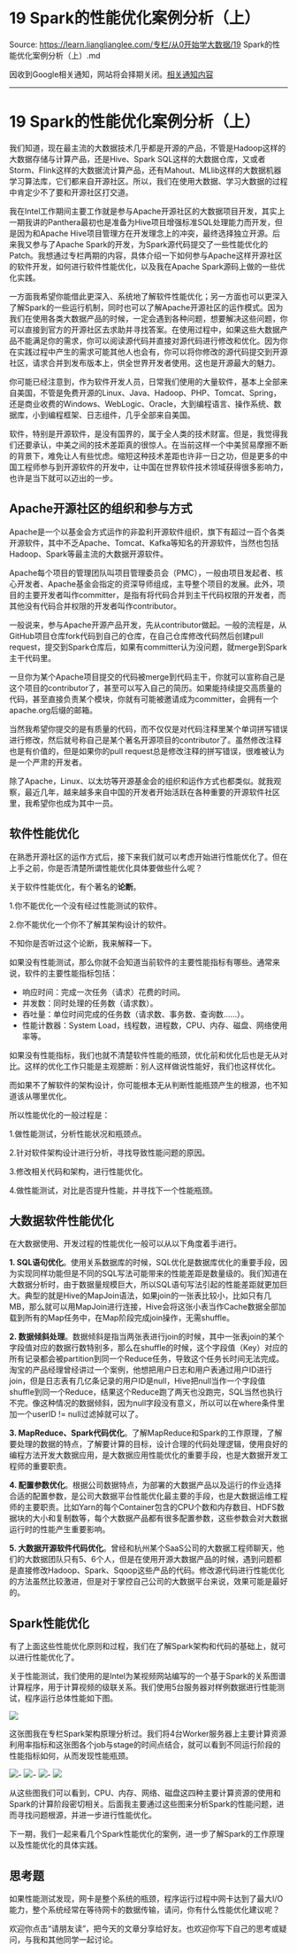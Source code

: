 # 19 Spark的性能优化案例分析（上） 

Source: https://learn.lianglianglee.com/专栏/从0开始学大数据/19 Spark的性能优化案例分析（上）.md

因收到Google相关通知，网站将会择期关闭。[相关通知内容](https://lumendatabase.org/notices/44265620)

---

# 19 Spark的性能优化案例分析（上）

我们知道，现在最主流的大数据技术几乎都是开源的产品，不管是Hadoop这样的大数据存储与计算产品，还是Hive、Spark SQL这样的大数据仓库，又或者Storm、Flink这样的大数据流计算产品，还有Mahout、MLlib这样的大数据机器学习算法库，它们都来自开源社区。所以，我们在使用大数据、学习大数据的过程中肯定少不了要和开源社区打交道。

我在Intel工作期间主要工作就是参与Apache开源社区的大数据项目开发，其实上一期我讲的Panthera最初也是准备为Hive项目增强标准SQL处理能力而开发，但是因为和Apache Hive项目管理方在开发理念上的冲突，最终选择独立开源。后来我又参与了Apache Spark的开发，为Spark源代码提交了一些性能优化的Patch。我想通过专栏两期的内容，具体介绍一下如何参与Apache这样开源社区的软件开发，如何进行软件性能优化，以及我在Apache Spark源码上做的一些优化实践。

一方面我希望你能借此更深入、系统地了解软件性能优化；另一方面也可以更深入了解Spark的一些运行机制，同时也可以了解Apache开源社区的运作模式。因为我们在使用各类大数据产品的时候，一定会遇到各种问题，想要解决这些问题，你可以直接到官方的开源社区去求助并寻找答案。在使用过程中，如果这些大数据产品不能满足你的需求，你可以阅读源代码并直接对源代码进行修改和优化。因为你在实践过程中产生的需求可能其他人也会有，你可以将你修改的源代码提交到开源社区，请求合并到发布版本上，供全世界开发者使用。这也是开源最大的魅力。

你可能已经注意到，作为软件开发人员，日常我们使用的大量软件，基本上全部来自美国，不管是免费开源的Linux、Java、Hadoop、PHP、Tomcat、Spring，还是商业收费的Windows、WebLogic、Oracle，大到编程语言、操作系统、数据库，小到编程框架、日志组件，几乎全部来自美国。

软件，特别是开源软件，是没有国界的，属于全人类的技术财富。但是，我觉得我们还要承认，中美之间的技术差距真的很惊人。在当前这样一个中美贸易摩擦不断的背景下，难免让人有些忧虑。缩短这种技术差距也许非一日之功，但是更多的中国工程师参与到开源软件的开发中，让中国在世界软件技术领域获得很多影响力，也许是当下就可以迈出的一步。

## Apache开源社区的组织和参与方式

Apache是一个以基金会方式运作的非盈利开源软件组织，旗下有超过一百个各类开源软件，其中不乏Apache、Tomcat、Kafka等知名的开源软件，当然也包括Hadoop、Spark等最主流的大数据开源软件。

Apache每个项目的管理团队叫项目管理委员会（PMC），一般由项目发起者、核心开发者、Apache基金会指定的资深导师组成，主导整个项目的发展。此外，项目的主要开发者叫作committer，是指有将代码合并到主干代码权限的开发者，而其他没有代码合并权限的开发者叫作contributor。

一般说来，参与Apache开源产品开发，先从contributor做起。一般的流程是，从GitHub项目仓库fork代码到自己的仓库，在自己仓库修改代码然后创建pull request，提交到Spark仓库后，如果有committer认为没问题，就merge到Spark主干代码里。

一旦你为某个Apache项目提交的代码被merge到代码主干，你就可以宣称自己是这个项目的contributor了，甚至可以写入自己的简历。如果能持续提交高质量的代码，甚至直接负责某个模块，你就有可能被邀请成为committer，会拥有一个apache.org后缀的邮箱。

当然我希望你提交的是有质量的代码，而不仅仅是对代码注释里某个单词拼写错误进行修改，然后就号称自己是某个著名开源项目的contributor了。虽然修改注释也是有价值的，但是如果你的pull request总是修改注释的拼写错误，很难被认为是一个严肃的开发者。

除了Apache，Linux、以太坊等开源基金会的组织和运作方式也都类似。就我观察，最近几年，越来越多来自中国的开发者开始活跃在各种重要的开源软件社区里，我希望你也成为其中一员。

## 软件性能优化

在熟悉开源社区的运作方式后，接下来我们就可以考虑开始进行性能优化了。但在上手之前，你是否清楚所谓性能优化具体要做些什么呢？

关于软件性能优化，有个著名的**论断**。

1.你不能优化一个没有经过性能测试的软件。

2.你不能优化一个你不了解其架构设计的软件。

不知你是否听过这个论断，我来解释一下。

如果没有性能测试，那么你就不会知道当前软件的主要性能指标有哪些。通常来说，软件的主要性能指标包括：

* 响应时间：完成一次任务（请求）花费的时间。
* 并发数：同时处理的任务数（请求数）。
* 吞吐量：单位时间完成的任务数（请求数、事务数、查询数……）。
* 性能计数器：System Load，线程数，进程数，CPU、内存、磁盘、网络使用率等。

如果没有性能指标，我们也就不清楚软件性能的瓶颈，优化前和优化后也是无从对比。这样的优化工作只能是主观臆断：别人这样做说性能好，我们也这样优化。

而如果不了解软件的架构设计，你可能根本无从判断性能瓶颈产生的根源，也不知道该从哪里优化。

所以性能优化的一般过程是：

1.做性能测试，分析性能状况和瓶颈点。

2.针对软件架构设计进行分析，寻找导致性能问题的原因。

3.修改相关代码和架构，进行性能优化。

4.做性能测试，对比是否提升性能，并寻找下一个性能瓶颈。

## 大数据软件性能优化

在大数据使用、开发过程的性能优化一般可以从以下角度着手进行。

**1. SQL语句优化**。使用关系数据库的时候，SQL优化是数据库优化的重要手段，因为实现同样功能但是不同的SQL写法可能带来的性能差距是数量级的。我们知道在大数据分析时，由于数据量规模巨大，所以SQL语句写法引起的性能差距就更加巨大。典型的就是Hive的MapJoin语法，如果join的一张表比较小，比如只有几MB，那么就可以用MapJoin进行连接，Hive会将这张小表当作Cache数据全部加载到所有的Map任务中，在Map阶段完成join操作，无需shuffle。

**2. 数据倾斜处理**。数据倾斜是指当两张表进行join的时候，其中一张表join的某个字段值对应的数据行数特别多，那么在shuffle的时候，这个字段值（Key）对应的所有记录都会被partition到同一个Reduce任务，导致这个任务长时间无法完成。淘宝的产品经理曾经讲过一个案例，他想把用户日志和用户表通过用户ID进行join，但是日志表有几亿条记录的用户ID是null，Hive把null当作一个字段值shuffle到同一个Reduce，结果这个Reduce跑了两天也没跑完，SQL当然也执行不完。像这种情况的数据倾斜，因为null字段没有意义，所以可以在where条件里加一个userID != null过滤掉就可以了。

**3. MapReduce、Spark代码优化**。了解MapReduce和Spark的工作原理，了解要处理的数据的特点，了解要计算的目标，设计合理的代码处理逻辑，使用良好的编程方法开发大数据应用，是大数据应用性能优化的重要手段，也是大数据开发工程师的重要职责。

**4. 配置参数优化**。根据公司数据特点，为部署的大数据产品以及运行的作业选择合适的配置参数，是公司大数据平台性能优化最主要的手段，也是大数据运维工程师的主要职责。比如Yarn的每个Container包含的CPU个数和内存数目、HDFS数据块的大小和复制数等，每个大数据产品都有很多配置参数，这些参数会对大数据运行时的性能产生重要影响。

**5. 大数据开源软件代码优化**。曾经和杭州某个SaaS公司的大数据工程师聊天，他们的大数据团队只有5、6个人，但是在使用开源大数据产品的时候，遇到问题都是直接修改Hadoop、Spark、Sqoop这些产品的代码。修改源代码进行性能优化的方法虽然比较激进，但是对于掌控自己公司的大数据平台来说，效果可能是最好的。

## Spark性能优化

有了上面这些性能优化原则和过程，我们在了解Spark架构和代码的基础上，就可以进行性能优化了。

关于性能测试，我们使用的是Intel为某视频网站编写的一个基于Spark的关系图谱计算程序，用于计算视频的级联关系。我们使用5台服务器对样例数据进行性能测试，程序运行总体性能如下图。

![](assets/5cf2397ca8264938bc4258dc5ee35fc7.jpg)

这张图我在专栏Spark架构原理分析过。我们将4台Worker服务器上主要计算资源利用率指标和这张图各个job与stage的时间点结合，就可以看到不同运行阶段的性能指标如何，从而发现性能瓶颈。

![](assets/76b19a192a624823b4c1b8adbce571c2.jpg)-
![](assets/9e80ed8980ea4e529812e2ca87300d8f.jpg)-
![](assets/2ac5a83adc444292923354d0d1ffd8c8.jpg)-
![](assets/b957bde3af18480390ec61e11010ec0e.jpg)

从这些图我们可以看到，CPU、内存、网络、磁盘这四种主要计算资源的使用和Spark的计算阶段密切相关。后面我主要通过这些图来分析Spark的性能问题，进而寻找问题根源，并进一步进行性能优化。

下一期，我们一起来看几个Spark性能优化的案例，进一步了解Spark的工作原理以及性能优化的具体实践。

## 思考题

如果性能测试发现，网卡是整个系统的瓶颈，程序运行过程中网卡达到了最大I/O能力，整个系统经常在等待网卡的数据传输，请问，你有什么性能优化建议呢？

欢迎你点击“请朋友读”，把今天的文章分享给好友。也欢迎你写下自己的思考或疑问，与我和其他同学一起讨论。